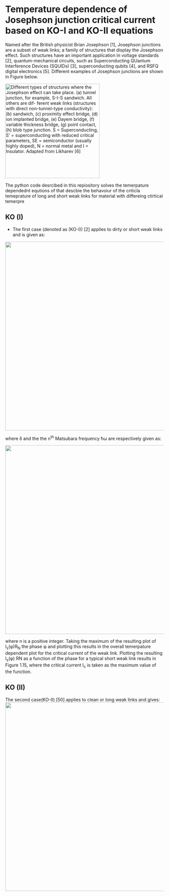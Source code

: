 Temperature dependence of Josephson junction critical current based on KO-I and KO-II equations 
==============

Named after the British physicist Brian Josephson [1], Josephson junctions are a subset of weak links; a family of structures that display the Josephson effect. Such structures have an important application in voltage standards [2], quantum-mechanical circuits, such as Superconducting QUantum Interference Devices (SQUIDs) [3], superconducting qubits [4], and RSFQ digital electronics [5]. Different examples of Josephson junctions are shown in Figure below.

<img src="https://github.com/abuadan/Temperature-Dependance-of-Josephson-Junctions-based-on-KOI-II-/files/410811/junctions-eps-converted-to.pdf" width="300" title="Different types of structures where the Josephson effect can take place. (a) tunnel junction, for example, S-I-S sandwich. All others are dif- ferent weak links (structures with direct non-tunnel-type conductivity): (b) sandwich, (c) proximity effect bridge, (d) ion implanted bridge, (e) Dayem bridge, (f) variable thickness bridge, (g) point contact, (h) blob type junction. S = Superconducting, S’ = superconducting with reduced critical parameters, SE = semiconductor (usually highly doped), N = normal metal and I = Insulator. Adapted from Likharev [6]">

The python code desrcibed in this repiository solves the temerpature dependednt equtions of that descbie the behavoiur of the criticla temeprature of long and short weak links for material with differeing ctirtical temerpre 

KO (I) 
--------------
- The first case (denoted as (KO-I)) [2] applies to dirty or short weak links and is given as:

<img src="https://github.com/abuadan/Temperature-Dependance-of-Josephson-Junctions-based-on-KOI-II-/files/411536/eq1.pdf" width="600">

where &#948; and the the n<sup>th</sup> Matsubara frequency &#295;&#969; are respectively given as:

<img src="https://github.com/abuadan/Temperature-Dependance-of-Josephson-Junctions-based-on-KOI-II-/files/411548/eq2.pdf" width=600>

where n is a positive integer. Taking the maximum of the resulting plot of I<sub>s</sub>(&phi;)R<sub>N</sub> the phase &phi; and plotting this results in the overall temerpature dependent plot for the critical current of the weak link. Plotting the resulting I<sub>s</sub>(&phi;) RN as a function of the phase for a typical short weak link results in Figure 1.15, where the critical current I<sub>c</sub> is taken as the maximum value of the function.

KO (II) 
--------------

The second case(KO-II) [50] applies to clean or long weak links and gives:
<img src="https://github.com/abuadan/Temperature-Dependance-of-Josephson-Junctions-based-on-KOI-II-/files/411802/eq3.pdf" width="600">

